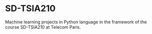 # SD-TSIA210
Machine learning projects in Python language in the framework of the course SD-TSIA210 at Telecom Paris.
